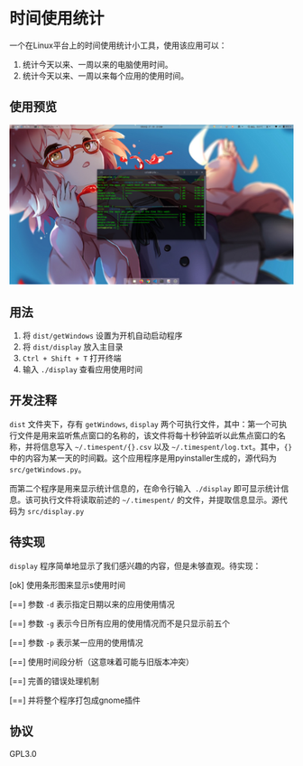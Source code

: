 # 时间使用统计
一个在Linux平台上的时间使用统计小工具，使用该应用可以：
1. 统计今天以来、一周以来的电脑使用时间。
2. 统计今天以来、一周以来每个应用的使用时间。

## 使用预览
![new-version](picture/3.png)

## 用法
1. 将 `dist/getWindows` 设置为开机自动启动程序
2. 将 `dist/display` 放入主目录
3. `Ctrl + Shift + T` 打开终端
4. 输入 `./display` 查看应用使用时间

## 开发注释
`dist` 文件夹下，存有 `getWindows`, `display` 两个可执行文件，其中：第一个可执行文件是用来监听焦点窗口的名称的，该文件将每十秒钟监听以此焦点窗口的名称，并将信息写入 `~/.timespent/{}.csv` 以及 `~/.timespent/log.txt`。其中，`{}` 中的内容为某一天的时间戳。这个应用程序是用pyinstaller生成的，源代码为 `src/getWindows.py`。

而第二个程序是用来显示统计信息的，在命令行输入` ./display` 即可显示统计信息。该可执行文件将读取前述的 `~/.timespent/` 的文件，并提取信息显示。源代码为 `src/display.py`

## 待实现
`display` 程序简单地显示了我们感兴趣的内容，但是未够直观。待实现：

[ok] 使用条形图来显示s使用时间

[==] 参数 `-d` 表示指定日期以来的应用使用情况

[==] 参数 `-g` 表示今日所有应用的使用情况而不是只显示前五个

[==] 参数 `-p` 表示某一应用的使用情况

[==] 使用时间段分析（这意味着可能与旧版本冲突）

[==] 完善的错误处理机制

[==] 并将整个程序打包成gnome插件


## 协议
GPL3.0